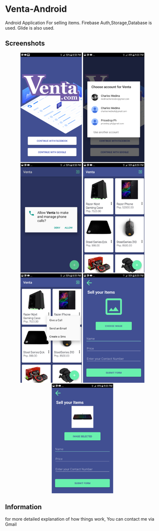 # Venta-Android
Android Application For selling items.
Firebase Auth,Storage,Database is used.
Glide is also used.

## Screenshots
<div align="center">
<img src="https://github.com/medinacharlesdan/Venta-Android/blob/master/Screenshot1.png" width="200"> 
<img src="https://github.com/medinacharlesdan/Venta-Android/blob/master/Screenshot2.png" width="200">
<img src="https://github.com/medinacharlesdan/Venta-Android/blob/master/Screenshot3.png" width="200">
<img src="https://github.com/medinacharlesdan/Venta-Android/blob/master/Screenshot4.png" width="200"> 
<img src="https://github.com/medinacharlesdan/Venta-Android/blob/master/Screenshot5.png" width="200">
<img src="https://github.com/medinacharlesdan/Venta-Android/blob/master/Screenshot6.png" width="200">
<img src="https://github.com/medinacharlesdan/Venta-Android/blob/master/Screenshot7.png" width="200">
</div>

## Information
for more detailed explanation of how things work, You can contact me via Gmail

